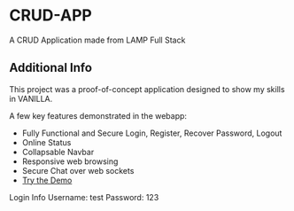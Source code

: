 # CRUD-APP

A CRUD Application made from LAMP Full Stack

## Additional Info

This project was a proof-of-concept application designed to show my skills in VANILLA.

A few key features demonstrated in the webapp:

- Fully Functional and Secure Login, Register, Recover Password, Logout
- Online Status
- Collapsable Navbar
- Responsive web browsing
- Secure Chat over web sockets
- [Try the Demo](https://www.jaimegonzalezjr.com/Projects/crud/login.php)

Login Info
Username: test
Password: 123